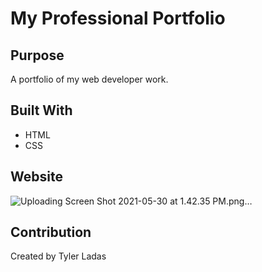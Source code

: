 # My Professional Portfolio

## Purpose
A portfolio of my web developer work. 

## Built With
* HTML
* CSS

## Website

![Uploading Screen Shot 2021-05-30 at 1.42.35 PM.png…]()

## Contribution
Created by Tyler Ladas
